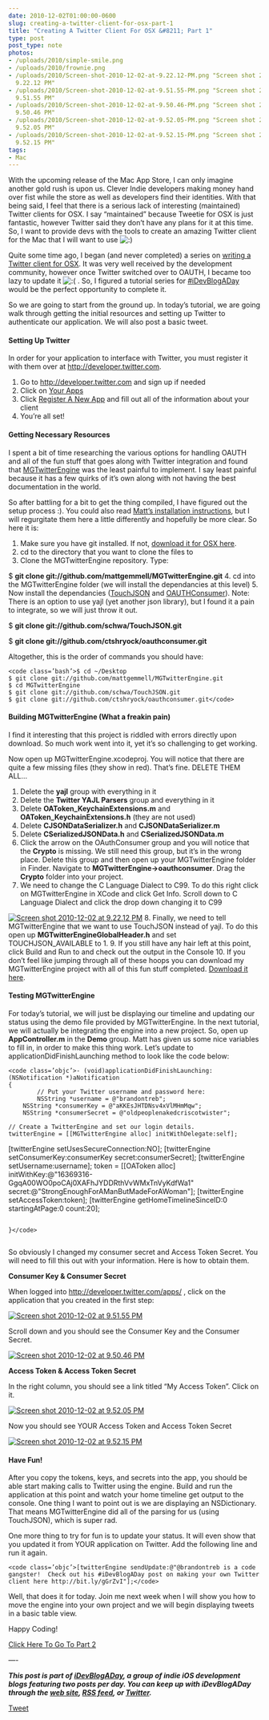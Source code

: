 ```yaml
---
date: 2010-12-02T01:00:00-0600
slug: creating-a-twitter-client-for-osx-part-1
title: "Creating A Twitter Client For OSX &#8211; Part 1"
type: post
post_type: note
photos:
- /uploads/2010/simple-smile.png
- /uploads/2010/frownie.png
- /uploads/2010/Screen-shot-2010-12-02-at-9.22.12-PM.png "Screen shot 2010-12-02 at
  9.22.12 PM"
- /uploads/2010/Screen-shot-2010-12-02-at-9.51.55-PM.png "Screen shot 2010-12-02 at
  9.51.55 PM"
- /uploads/2010/Screen-shot-2010-12-02-at-9.50.46-PM.png "Screen shot 2010-12-02 at
  9.50.46 PM"
- /uploads/2010/Screen-shot-2010-12-02-at-9.52.05-PM.png "Screen shot 2010-12-02 at
  9.52.05 PM"
- /uploads/2010/Screen-shot-2010-12-02-at-9.52.15-PM.png "Screen shot 2010-12-02 at
  9.52.15 PM"
tags:
- Mac
---
```

With the upcoming release of the Mac App Store, I can only imagine another gold rush is upon us. Clever Indie developers making money hand over fist while the store as well as developers find their identities. With that being said, I feel that there is a serious lack of interesting (maintained) Twitter clients for OSX. I say “maintained” because Tweetie for OSX is just fantastic, however Twitter said they don’t have any plans for it at this time. So, I want to provide devs with the tools to create an amazing Twitter client for the Mac that I will want to use ![:)](/uploads/2010/simple-smile.png)


Quite some time ago, I began (and never completed) a series on [writing a Twitter client for OSX](http://brandontreb.com/objective-c-programming-tutorial-creating-a-twitter-client-part-1/). It was very well received by the development community, however once Twitter switched over to OAUTH, I became too lazy to update it ![:(](/uploads/2010/frownie.png) . So, I figured a tutorial series for [#iDevBlogADay](http://idevblogaday) would be the perfect opportunity to complete it.


So we are going to start from the ground up. In today’s tutorial, we are going walk through getting the initial resources and setting up Twitter to authenticate our application. We will also post a basic tweet.


#### Setting Up Twitter


In order for your application to interface with Twitter, you must register it with them over at <http://developer.twitter.com>.


1. Go to <http://developer.twitter.com> and sign up if needed
2. Click on [Your Apps](http://developer.twitter.com/apps)
3. Click [Register A New App](http://developer.twitter.com/apps/new) and fill out all of the information about your client
4. You’re all set!


#### Getting Necessary Resources


I spent a bit of time researching the various options for handling OAUTH and all of the fun stuff that goes along with Twitter integration and found that [MGTwitterEngine](https://github.com/mattgemmell/MGTwitterEngine/) was the least painful to implement. I say least painful because it has a few quirks of it’s own along with not having the best documentation in the world.


So after battling for a bit to get the thing compiled, I have figured out the setup process :). You could also read [Matt’s installation instructions](https://github.com/mattgemmell/MGTwitterEngine/wiki/Building-and-testing-MGTwitterEngine), but I will regurgitate them here a little differently and hopefully be more clear. So here it is:


1. Make sure you have git installed. If not, [download it for OSX here](http://code.google.com/p/git-osx-installer/).
2. cd to the directory that you want to clone the files to
3. Clone the MGTwitterEngine repository. Type:  

$ **git clone git://github.com/mattgemmell/MGTwitterEngine.git**
4. cd into the MGTwitterEngine folder (we will install the dependancies at this level)
5. Now install the dependancies ([TouchJSON](https://github.com/schwa/TouchJSON) and [OAUTHConsumer](https://github.com/ctshryock/oauthconsumer)). Note: There is an option to use yajl (yet another json library), but I found it a pain to integrate, so we will just throw it out.  

$ **git clone git://github.com/schwa/TouchJSON.git**  

$ **git clone git://github.com/ctshryock/oauthconsumer.git**


Altogether, this is the order of commands you should have:




```
<code class=’bash’>$ cd ~/Desktop
$ git clone git://github.com/mattgemmell/MGTwitterEngine.git
$ cd MGTwitterEngine
$ git clone git://github.com/schwa/TouchJSON.git
$ git clone git://github.com/ctshryock/oauthconsumer.git</code>
```


#### Building MGTwitterEngine (What a freakin pain)


I find it interesting that this project is riddled with errors directly upon download. So much work went into it, yet it’s so challenging to get working.


Now open up MGTwitterEngine.xcodeproj. You will notice that there are quite a few missing files (they show in red). That’s fine. DELETE THEM ALL…


1. Delete the **yajl** group with everything in it
2. Delete the **Twitter YAJL Parsers** group and everything in it
3. Delete **OAToken\_KeychainExtensions.m** and **OAToken\_KeychainExtensions.h** (they are not used)
4. Delete **CJSONDataSerializer.h** and **CJSONDataSerializer.m**
5. Delete **CSerializedJSONData.h** and **CSerializedJSONData.m**
6. Click the arrow on the OAuthConsumer group and you will notice that the **Crypto** is missing. We still need this group, but it’s in the wrong place. Delete this group and then open up your MGTwitterEngine folder in Finder. Navigate to **MGTwitterEngine->oauthconsumer**. Drag the **Crypto** folder into your project.
7. We need to change the C Language Dialect to C99. To do this right click on MGTwitterEngine in XCode and click Get Info. Scroll down to C Language Dialect and click the drop down changing it to C99  

[![](/uploads/2010/Screen-shot-2010-12-02-at-9.22.12-PM.png "Screen shot 2010-12-02 at 9.22.12 PM")](http://brandontreb.com/wp-content/uploads/2010/12/Screen-shot-2010-12-02-at-9.22.12-PM.png)
8. Finally, we need to tell MGTwitterEngine that we want to use TouchJSON instead of yajl. To do this open up **MGTwitterEngineGlobalHeader.h** and set TOUCHJSON\_AVAILABLE to 1.
9. If you still have any hair left at this point, click Build and Run to and check out the output in the Console
10. If you don’t feel like jumping through all of these hoops you can download my MGTwitterEngine project with all of this fun stuff completed. [Download it here](http://brandontreb.com/wp-content/uploads/2010/12/MGTwitterEngine.zip).


#### Testing MGTwitterEngine


For today’s tutorial, we will just be displaying our timeline and updating our status using the demo file provided by MGTwitterEngine. In the next tutorial, we will actually be integrating the engine into a new project. So, open up **AppController.m** in the **Demo** group. Matt has given us some nice variables to fill in, in order to make this thing work. Let’s update to applicationDidFinishLaunching method to look like the code below:




```
<code class=’objc’>- (void)applicationDidFinishLaunching:(NSNotification *)aNotification
{
        // Put your Twitter username and password here:
        NSString *username = @"brandontreb";
    NSString *consumerKey = @"aKKEsJHTDNsv4xVlMHmMqw";
    NSString *consumerSecret = @"oldpeoplenakedcriscotwister";

```
    // Create a TwitterEngine and set our login details.
    twitterEngine = [[MGTwitterEngine alloc] initWithDelegate:self];
[twitterEngine setUsesSecureConnection:NO];
[twitterEngine setConsumerKey:consumerKey secret:consumerSecret];
[twitterEngine setUsername:username];
token = [[OAToken alloc] initWithKey:@"16369316-GgqA00WO0poCAj0XAFhJYDDRthVvWMxTnVyKdfWa1"
secret:@"StrongEnoughForAManButMadeForAWoman"];
[twitterEngine setAccessToken:token];
[twitterEngine getHomeTimelineSinceID:0 startingAtPage:0 count:20];



```

}</code>


```


So obviously I changed my consumer secret and Access Token Secret. You will need to fill this out with your information. Here is how to obtain them.


**Consumer Key & Consumer Secret**


When logged into <http://developer.twitter.com/apps/> , click on the application that you created in the first step:


[![](/uploads/2010/Screen-shot-2010-12-02-at-9.51.55-PM.png "Screen shot 2010-12-02 at 9.51.55 PM")](http://brandontreb.com/wp-content/uploads/2010/12/Screen-shot-2010-12-02-at-9.51.55-PM.png)


Scroll down and you should see the Consumer Key and the Consumer Secret.


[![](/uploads/2010/Screen-shot-2010-12-02-at-9.50.46-PM.png "Screen shot 2010-12-02 at 9.50.46 PM")](http://brandontreb.com/wp-content/uploads/2010/12/Screen-shot-2010-12-02-at-9.50.46-PM.png)


**Access Token & Access Token Secret**


In the right column, you should see a link titled “My Access Token”. Click on it.


[![](/uploads/2010/Screen-shot-2010-12-02-at-9.52.05-PM.png "Screen shot 2010-12-02 at 9.52.05 PM")](http://brandontreb.com/wp-content/uploads/2010/12/Screen-shot-2010-12-02-at-9.52.05-PM.png)


Now you should see YOUR Access Token and Access Token Secret


[![](/uploads/2010/Screen-shot-2010-12-02-at-9.52.15-PM.png "Screen shot 2010-12-02 at 9.52.15 PM")](http://brandontreb.com/wp-content/uploads/2010/12/Screen-shot-2010-12-02-at-9.52.15-PM.png)


#### Have Fun!


After you copy the tokens, keys, and secrets into the app, you should be able start making calls to Twitter using the engine. Build and run the application at this point and watch your home timeline get output to the console. One thing I want to point out is we are displaying an NSDictionary. That means MGTwitterEngine did all of the parsing for us (using TouchJSON), which is super rad.


One more thing to try for fun is to update your status. It will even show that you updated it from YOUR application on Twitter. Add the following line and run it again.




```
<code class=’objc’>[twitterEngine sendUpdate:@"@brandontreb is a code gangster!  Check out his #iDevBlogADay post on making your own Twitter client here http://bit.ly/gGrZvI"];</code>
```


Well, that does it for today. Join me next week when I will show you how to move the engine into your own project and we will begin displaying tweets in a basic table view.


Happy Coding!


[Click Here To Go To Part 2](http://brandontreb.com/creating-a-twitter-client-for-osx-part-2-displaying-tweets/)



 —-




***﻿﻿This post is part of [iDevBlogADay](http://idevblogaday.com/), a group of indie iOS development blogs featuring two posts per day. You can keep up with iDevBlogADay through the [web site](http://idevblogaday.com/), [RSS feed](http://feeds.feedburner.com/idevblogaday), or [Twitter](http://twitter.com/#search?q=%23idevblogaday).***





[Tweet](http://twitter.com/share)


